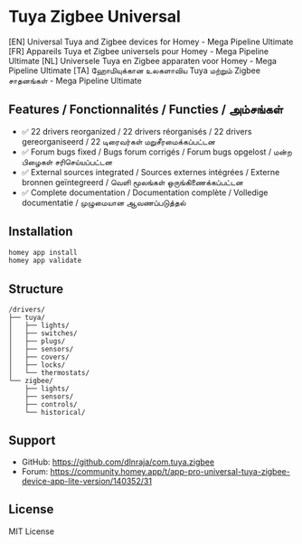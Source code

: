 # Tuya Zigbee Universal

[EN] Universal Tuya and Zigbee devices for Homey - Mega Pipeline Ultimate
[FR] Appareils Tuya et Zigbee universels pour Homey - Mega Pipeline Ultimate
[NL] Universele Tuya en Zigbee apparaten voor Homey - Mega Pipeline Ultimate
[TA] ஹோமியுக்கான உலகளாவிய Tuya மற்றும் Zigbee சாதனங்கள் - Mega Pipeline Ultimate

## Features / Fonctionnalités / Functies / அம்சங்கள்

- ✅ 22 drivers reorganized / 22 drivers réorganisés / 22 drivers gereorganiseerd / 22 டிரைவர்கள் மறுசீரமைக்கப்பட்டன
- ✅ Forum bugs fixed / Bugs forum corrigés / Forum bugs opgelost / மன்ற பிழைகள் சரிசெய்யப்பட்டன
- ✅ External sources integrated / Sources externes intégrées / Externe bronnen geïntegreerd / வெளி மூலங்கள் ஒருங்கிணைக்கப்பட்டன
- ✅ Complete documentation / Documentation complète / Volledige documentatie / முழுமையான ஆவணப்படுத்தல்

## Installation

```bash
homey app install
homey app validate
```

## Structure

```
/drivers/
├── tuya/
│   ├── lights/
│   ├── switches/
│   ├── plugs/
│   ├── sensors/
│   ├── covers/
│   ├── locks/
│   └── thermostats/
└── zigbee/
    ├── lights/
    ├── sensors/
    ├── controls/
    └── historical/
```

## Support

- GitHub: https://github.com/dlnraja/com.tuya.zigbee
- Forum: https://community.homey.app/t/app-pro-universal-tuya-zigbee-device-app-lite-version/140352/31

## License

MIT License